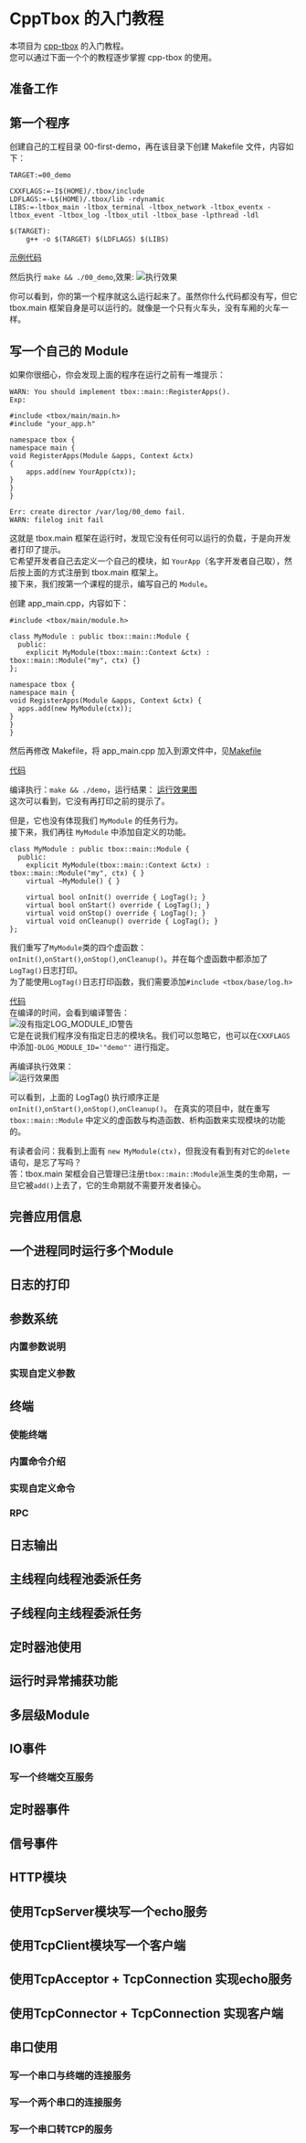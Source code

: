 # CppTbox 的入门教程

本项目为 [cpp-tbox](https://gitee.com/cpp-master/cpp-tbox) 的入门教程。  
您可以通过下面一个个的教程逐步掌握 cpp-tbox 的使用。  

## 准备工作

## 第一个程序

创建自己的工程目录 00-first-demo，再在该目录下创建 Makefile 文件，内容如下：
```
TARGET:=00_demo

CXXFLAGS:=-I$(HOME)/.tbox/include
LDFLAGS:=-L$(HOME)/.tbox/lib -rdynamic
LIBS:=-ltbox_main -ltbox_terminal -ltbox_network -ltbox_eventx -ltbox_event -ltbox_log -ltbox_util -ltbox_base -lpthread -ldl

$(TARGET):
	g++ -o $(TARGET) $(LDFLAGS) $(LIBS)
```

[示例代码](00-first-demo)

然后执行 `make && ./00_demo`,效果:
![执行效果](images/first-demo.png)

你可以看到，你的第一个程序就这么运行起来了。虽然你什么代码都没有写，但它 tbox.main 框架自身是可以运行的。就像是一个只有火车头，没有车厢的火车一样。  

## 写一个自己的 Module

如果你很细心，你会发现上面的程序在运行之前有一堆提示：
```
WARN: You should implement tbox::main::RegisterApps().
Exp:

#include <tbox/main/main.h>
#include "your_app.h"

namespace tbox {
namespace main {
void RegisterApps(Module &apps, Context &ctx)
{
    apps.add(new YourApp(ctx));
}
}
}

Err: create director /var/log/00_demo fail.
WARN: filelog init fail
```
这就是 tbox.main 框架在运行时，发现它没有任何可以运行的负载，于是向开发者打印了提示。  
它希望开发者自己去定义一个自己的模块，如 `YourApp`（名字开发者自己取），然后按上面的方式注册到 tbox.main 框架上。  
接下来，我们按第一个课程的提示，编写自己的 `Module`。

创建 app\_main.cpp，内容如下：
```
#include <tbox/main/module.h>

class MyModule : public tbox::main::Module {
  public:
    explicit MyModule(tbox::main::Context &ctx) : tbox::main::Module("my", ctx) {}
};

namespace tbox {
namespace main {
void RegisterApps(Module &apps, Context &ctx) {
  apps.add(new MyModule(ctx));
}
}
}
```
然后再修改 Makefile，将 app\_main.cpp 加入到源文件中，见[Makefile](01-your-first-module/Makefile)  

[代码](01-your-first-module)  

编译执行：`make && ./demo`，运行结果：
[运行效果图](images/)  
这次可以看到，它没有再打印之前的提示了。

但是，它也没有体现我们 `MyModule` 的任务行为。  
接下来，我们再往 `MyModule` 中添加自定义的功能。  
```
class MyModule : public tbox::main::Module {
  public:
    explicit MyModule(tbox::main::Context &ctx) : tbox::main::Module("my", ctx) { }
    virtual ~MyModule() { }

    virtual bool onInit() override { LogTag(); }
    virtual bool onStart() override { LogTag(); }
    virtual void onStop() override { LogTag(); }
    virtual void onCleanup() override { LogTag(); }
};
```
我们重写了`MyModule`类的四个虚函数：`onInit()`,`onStart()`,`onStop()`,`onCleanup()`。并在每个虚函数中都添加了`LogTag()`日志打印。  
为了能使用`LogTag()`日志打印函数，我们需要添加`#include <tbox/base/log.h>`

[代码](02-your-first-module)  
在编译的时间，会看到编译警告：  
![没有指定LOG\_MODULE\_ID警告]()  
它是在说我们程序没有指定日志的模块名。我们可以忽略它，也可以在`CXXFLAGS`中添加`-DLOG_MODULE_ID='"demo"'` 进行指定。  

再编译执行效果：  
![运行效果图](images/)    

可以看到，上面的 LogTag() 执行顺序正是`onInit()`,`onStart()`,`onStop()`,`onCleanup()`。
在真实的项目中，就在重写 `tbox::main::Module` 中定义的虚函数与构造函数、析构函数来实现模块的功能的。


有读者会问：我看到上面有 `new MyModule(ctx)`，但我没有看到有对它的`delete`语句，是忘了写吗？  
答：tbox.main 架框会自己管理已注册`tbox::main::Module`派生类的生命期，一旦它被`add()`上去了，它的生命期就不需要开发者操心。

## 完善应用信息

## 一个进程同时运行多个Module

## 日志的打印

## 参数系统
### 内置参数说明
### 实现自定义参数

## 终端

### 使能终端
### 内置命令介绍
### 实现自定义命令
### RPC

## 日志输出

## 主线程向线程池委派任务

## 子线程向主线程委派任务

## 定时器池使用

## 运行时异常捕获功能

## 多层级Module

## IO事件
### 写一个终端交互服务

## 定时器事件


## 信号事件

## HTTP模块

## 使用TcpServer模块写一个echo服务

## 使用TcpClient模块写一个客户端

## 使用TcpAcceptor + TcpConnection 实现echo服务

## 使用TcpConnector + TcpConnection 实现客户端

## 串口使用
### 写一个串口与终端的连接服务
### 写一个两个串口的连接服务
### 写一个串口转TCP的服务
